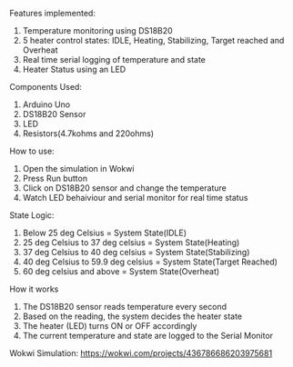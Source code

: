 Features implemented:
1. Temperature monitoring using DS18B20
2. 5 heater control states: IDLE, Heating, Stabilizing, Target reached and Overheat
3. Real time serial logging of temperature and state
4. Heater Status using an LED

Components Used:
1. Arduino Uno
2. DS18B20 Sensor
3. LED
4. Resistors(4.7kohms and 220ohms)

How to use:
1. Open the simulation in Wokwi
2. Press Run button
3. Click on DS18B20 sensor and change the temperature
4. Watch LED behaiviour and serial monitor for real time status

State Logic:
1. Below 25 deg Celsius = System State(IDLE)
2. 25 deg Celsius to 37 deg celsius = System State(Heating)
3. 37 deg Celsius to 40 deg celsius = System State(Stabilizing)
4. 40 deg Celsius to 59.9 deg celsius = System State(Target Reached)
5. 60 deg celsius and above = System State(Overheat)

How it works
1. The DS18B20 sensor reads temperature every second
2. Based on the reading, the system decides the heater state
3. The heater (LED) turns ON or OFF accordingly
4. The current temperature and state are logged to the Serial Monitor

Wokwi Simulation: https://wokwi.com/projects/436786686203975681
